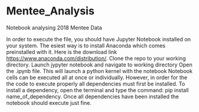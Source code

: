 # Mentee_Analysis
Notebook analysing 2018 Mentee Data

In order to execute the file, you should have Jupyter Notebook installed on your system. The esiest way is to install Anaconda which comes preinstalled with it.
Here is the download link https://www.anaconda.com/distribution/.
Clone the repo to your working directory.
Launch jypyter notebook and navigate to working directory
Open the .ipynb file. This will launch a python kernel with the notebook
Notebook cells can be executed all at once or individually. However, in order for the the code to execute properly all dependencies must first be installed.
To install a dependency, open the terminal and type the command: pip install name_of_dependency. Once all dependencies have been installed the notebook should execute just fine.
